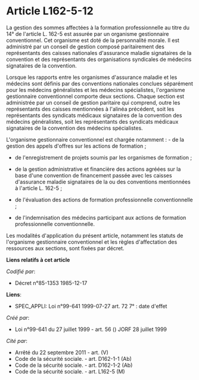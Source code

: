 # Article L162-5-12

La gestion des sommes affectées à la formation professionnelle au titre du 14° de l'article L. 162-5 est assurée par un
organisme gestionnaire conventionnel. Cet organisme est doté de la personnalité morale. Il est administré par un conseil de
gestion composé paritairement des représentants des caisses nationales d'assurance maladie signataires de la convention et
des représentants des organisations syndicales de médecins signataires de la convention.

Lorsque les rapports entre les organismes d'assurance maladie et les médecins sont définis par des conventions nationales
conclues séparément pour les médecins généralistes et les médecins spécialistes, l'organisme gestionnaire conventionnel
comporte deux sections. Chaque section est administrée par un conseil de gestion paritaire qui comprend, outre les
représentants des caisses mentionnées à l'alinéa précédent, soit les représentants des syndicats médicaux signataires de la
convention des médecins généralistes, soit les représentants des syndicats médicaux signataires de la convention des médecins
spécialistes.

L'organisme gestionnaire conventionnel est chargée notamment :<rl>    - de la gestion des appels d'offres sur les actions de
formation ;

- de l'enregistrement de projets soumis par les organismes de formation ;

- de la gestion administrative et financière des actions agréées sur la base d'une convention de financement passée avec les
caisses d'assurance maladie signataires de la ou des conventions mentionnées à l'article L. 162-5 ;

- de l'évaluation des actions de formation professionnelle conventionnelle ;

- de l'indemnisation des médecins participant aux actions de formation professionnelle conventionnelle.

Les modalités d'application du présent article, notamment les statuts de l'organisme gestionnaire conventionnel et les règles
d'affectation des ressources aux sections, sont fixées par décret.

</rl>

**Liens relatifs à cet article**

_Codifié par_:

  - Décret n°85-1353 1985-12-17

**Liens**:

  - SPEC_APPLI: Loi n°99-641 1999-07-27 art. 72 7° : date d'effet

_Créé par_:

  - Loi n°99-641 du 27 juillet 1999 - art. 56 () JORF 28 juillet 1999

_Cité par_:

  - Arrêté du 22 septembre 2011 - art. (V)
  - Code de la sécurité sociale. - art. D162-1-1 (Ab)
  - Code de la sécurité sociale. - art. D162-1-2 (Ab)
  - Code de la sécurité sociale. - art. L162-5 (M)
